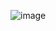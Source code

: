 ![image](https://github.com/Warapornf12046/food_order/assets/89538614/b46baeab-8887-4471-974b-eb95971fdd98)
